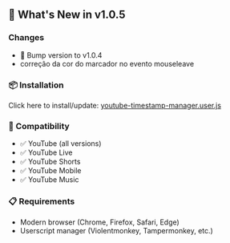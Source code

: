 ## 🚀 What's New in v1.0.5

### Changes
- 🔼 Bump version to v1.0.4
- correção da cor do marcador no evento mouseleave

### 📦 Installation
Click here to install/update: [youtube-timestamp-manager.user.js](https://github.com/filipemanuelofs/youtube-timestamp-manager/releases/download/v1.0.5/youtube-timestamp-manager.user.js)

### 🔧 Compatibility
- ✅ YouTube (all versions)
- ✅ YouTube Live
- ✅ YouTube Shorts  
- ✅ YouTube Mobile
- ✅ YouTube Music

### 📋 Requirements
- Modern browser (Chrome, Firefox, Safari, Edge)
- Userscript manager (Violentmonkey, Tampermonkey, etc.)
